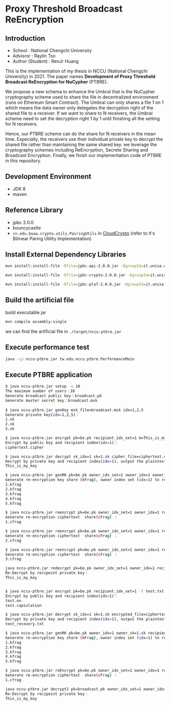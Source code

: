 # Proxy Threshold Broadcast ReEncryption

## Introduction


 - School : National Chengchi University
 - Advisror : Raylin Tso
 - Author (Student) : RenJr Huang

This is the implementation of my thesis in NCCU (National Chengchi University) in 2021. 
The paper names **Development of Proxy Threshold Broadcast Re­Encryption for NuCypher** (PTBRE).

We propose a new schema to enhance the Umbral that is the NuCypher cryptography scheme used to share the file in decentralized environment (runs on Ethereum Smart Contract). The Umbral can only shares a file 1 on 1 which means the data owner only delegates the decryption right of the shared file to a receiver. If we want to share to N receivers, the Umbral scheme need to set the decryption right 1 by 1 until finishing all the setting for N receivers. 

Hence, our PTBRE scheme can do the share for N receivers in the mean time. Especially, the receivers use their individual private key to decrypt the shared file rather than maintaining the same shared key. we leverage the cryptography schemes including ReEncryption, Secrete Sharing and Broadcast Encryption. Finally, we finish our implementation code of PTBRE in this repository.

## Development Environment
- JDK 8
- maven

## Reference Library
- jpbc 2.0.0
- bouncycastle
- `cn.edu.buaa.crypto.utils.PairingUtils` in [CloudCrypto](https://github.com/liuweiran900217/CloudCrypto) (refer to it's Bilinear Paring Utility Implementation)

## Install External Dependency Libraries

```sh
mvn install:install-file -Dfile=jpbc-api-2.0.0.jar -DgroupId=it.unisa.dia.gas.jpbc -DartifactId=jpbc-api -Dversion=2.0.0 -Dpackaging=jar

mvn install:install-file -Dfile=jpbc-crypto-2.0.0.jar -DgroupId=it.unisa.dia.gas.jpbc -DartifactId=jpbc-crypto -Dversion=2.0.0 -Dpackaging=jar

mvn install:install-file -Dfile=jpbc-plaf-2.0.0.jar -DgroupId=it.unisa.dia.gas.jpbc -DartifactId=jpbc-plaf -Dversion=2.0.0 -Dpackaging=jar
```

## Build the artificial file

build executable jar

```sh
mvn compile assembly:single
```

we can find the artificial file in `./target/nccu-ptbre.jar`

## Execute performance test

```sh
java -cp nccu-ptbre.jar tw.edu.nccu.ptbre.PerformanceMain
```


## Execute PTBRE application

```sh
$ java nccu-ptbre.jar setup -n 10
The maximum number of users：10
Generate broadcast public key：broadcast.pk
Generate master secret key：broadcast.msk
 
$ java nccu-ptbre.jar genKey msk_file=broadcast.msk idx=1,2,5
Generate private key(idx=1,2,5)：
1.sk
2.sk
5.sk

$ java nccu-ptbre.jar encrypt pk=be.pk recipient_idx_set=1 m=This_is_my_key
Encrypt by public key and recipient index(idx=1)：
ciphertext.cipher

$ java nccu-ptbre.jar decrypt sk_idx=1 sk=1.sk cipher_file=ciphertext.cipher
Decrypt by private key and recipient index(idx=1), output the plaintext:$
This_is_my_key

$ java nccu-ptbre.jar genRK pk=be.pk owner_idx_set=1 owner_idx=1 owner_sk=1.sk recipient_idx_set==2,3 N=5 t=3
Generate re-encryption key share (kFrag), owner index set (idx=1) to recipient index set (idx=2,3):
1.kfrag
2.kfrag
3.kfrag
4.kfrag
5.kfrag

$ java nccu-ptbre.jar reencrypt pk=be.pk owner_idx_set=1 owner_idx=1 recipient_idx_set=3,4 kfrag_file=1.kfrag ciphertext=cipyher.txt 
Generate re-encryption ciphertext  share(cFrag) ：
1.cfrag

$ java nccu-ptbre.jar reencrypt pk=be.pk owner_idx_set=1 owner_idx=1 recipient_idx_set=3,4 kfrag_file=2.kfrag ciphertext=cipyher.txt 
Generate re-encryption ciphertext  share(cFrag) ：
2.cfrag

$ java nccu-ptbre.jar reencrypt pk=be.pk owner_idx_set=1 owner_idx=1 recipient_idx_set=3,4 kfrag_file=3.kfrag ciphertext=cipyher.txt 
Generate re-encryption ciphertext  share(cFrag) ：
3.cfrag

java nccu-ptbre.jar redecrypt pk=be.pk owner_idx_set=1 owner_idx=1 recipient_idx_set==3,4 recipient_sk=2.sk cfrag_files=1.cfrag,3.cfrag,5.cfrag
Re-Decrypt by recipeint private key：
This_is_my_key
```





```sh

$ java nccu-ptbre.jar encrypt pk=be.pk recipient_idx_set=1 -f test.txt
Encrypt by public key and recipient index(idx=1)：
test.en
test.capsulation

$ java nccu-ptbre.jar decrypt sk_idx=1 sk=1.sk encrypted_file=ciphertext.enc capsulation_file=test.capsulation output_file=test_recovery.txt
Decrypt by private key and recipient index(idx=1), output the plaintext:
test_recovery.txt

$ java nccu-ptbre.jar genRK pk=be.pk owner_idx=1 owner_sk=1.sk recipient_idx_set=2,3 N=5 K=3
Generate re-encryption key share (kFrag), owner index set (idx=1) to recipient index set (idx=2,3):
1.kfrag
2.kfrag
3.kfrag
4.kfrag
5.kfrag

$ java nccu-ptbre.jar reEncrypt pk=be.pk owner_idx_set=1 owner_idx=1 recipient_idx_set=2,3 kfrag_file=1.kfrag capsulation_file=test.capsulation 
Generate re-encryption ciphertext  share(cFrag) ：
1.cfrag

java nccu-ptbre.jar decrypt2 pk=broadcast.pk owner_idx_set=1 owner_idx=1 recipient_idx_set=2,3 recipient_idx=2 sk=2.sk cfrag_files=1.cfrag,3.cfrga,5.cgrag encrypted_file=test.enc output_file=test_recovery2.txt
Re-Decrypt by recipeint private key：
This_is_my_key
```